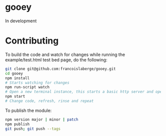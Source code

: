 # gooey
In development

# Contributing

To build the code and watch for changes while running the example/test.html test bed page, do the following:

```bash
git clone git@github.com:francoislaberge/gooey.git
cd gooey
npm install
# Starts watching for changes
npm run-script watch
# Open a new terminal instance, this starts a basic http server and opens up the test page in your browser
npm start
# Change code, refresh, rinse and repeat
```

To publish the module:

```bash
npm version major | minor | patch
npm publish
git push; git push --tags
```
